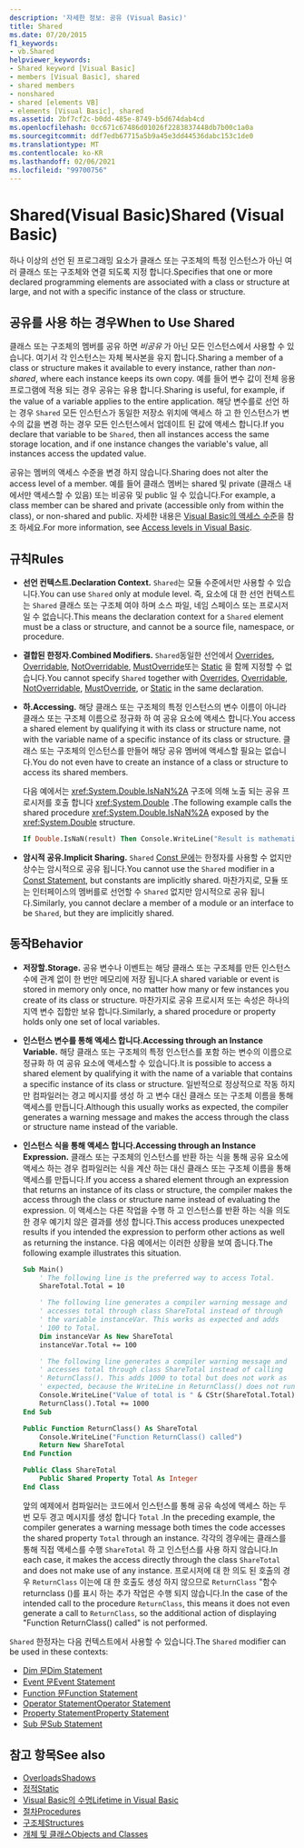 ```yaml
---
description: '자세한 정보: 공유 (Visual Basic)'
title: Shared
ms.date: 07/20/2015
f1_keywords:
- vb.Shared
helpviewer_keywords:
- Shared keyword [Visual Basic]
- members [Visual Basic], shared
- shared members
- nonshared
- shared [elements VB]
- elements [Visual Basic], shared
ms.assetid: 2bf7cf2c-b0dd-485e-8749-b5d674dab4cd
ms.openlocfilehash: 0cc671c67486d01026f2283837448db7b00c1a0a
ms.sourcegitcommit: ddf7edb67715a5b9a45e3dd44536dabc153c1de0
ms.translationtype: MT
ms.contentlocale: ko-KR
ms.lasthandoff: 02/06/2021
ms.locfileid: "99700756"
---
```

# <a name="shared-visual-basic"></a><span data-ttu-id="7e272-103">Shared(Visual Basic)</span><span class="sxs-lookup"><span data-stu-id="7e272-103">Shared (Visual Basic)</span></span>

<span data-ttu-id="7e272-104">하나 이상의 선언 된 프로그래밍 요소가 클래스 또는 구조체의 특정 인스턴스가 아닌 여러 클래스 또는 구조체와 연결 되도록 지정 합니다.</span><span class="sxs-lookup"><span data-stu-id="7e272-104">Specifies that one or more declared programming elements are associated with a class or structure at large, and not with a specific instance of the class or structure.</span></span>

## <a name="when-to-use-shared"></a><span data-ttu-id="7e272-105">공유를 사용 하는 경우</span><span class="sxs-lookup"><span data-stu-id="7e272-105">When to Use Shared</span></span>

<span data-ttu-id="7e272-106">클래스 또는 구조체의 멤버를 공유 하면 *비공유* 가 아닌 모든 인스턴스에서 사용할 수 있습니다. 여기서 각 인스턴스는 자체 복사본을 유지 합니다.</span><span class="sxs-lookup"><span data-stu-id="7e272-106">Sharing a member of a class or structure makes it available to every instance, rather than *non-shared*, where each instance keeps its own copy.</span></span> <span data-ttu-id="7e272-107">예를 들어 변수 값이 전체 응용 프로그램에 적용 되는 경우 공유는 유용 합니다.</span><span class="sxs-lookup"><span data-stu-id="7e272-107">Sharing is useful, for example, if the value of a variable applies to the entire application.</span></span> <span data-ttu-id="7e272-108">해당 변수를로 선언 하는 경우 `Shared` 모든 인스턴스가 동일한 저장소 위치에 액세스 하 고 한 인스턴스가 변수의 값을 변경 하는 경우 모든 인스턴스에서 업데이트 된 값에 액세스 합니다.</span><span class="sxs-lookup"><span data-stu-id="7e272-108">If you declare that variable to be `Shared`, then all instances access the same storage location, and if one instance changes the variable's value, all instances access the updated value.</span></span>

<span data-ttu-id="7e272-109">공유는 멤버의 액세스 수준을 변경 하지 않습니다.</span><span class="sxs-lookup"><span data-stu-id="7e272-109">Sharing does not alter the access level of a member.</span></span> <span data-ttu-id="7e272-110">예를 들어 클래스 멤버는 shared 및 private (클래스 내 에서만 액세스할 수 있음) 또는 비공유 및 public 일 수 있습니다.</span><span class="sxs-lookup"><span data-stu-id="7e272-110">For example, a class member can be shared and private (accessible only from within the class), or non-shared and public.</span></span> <span data-ttu-id="7e272-111">자세한 내용은 [Visual Basic의 액세스 수준](../../programming-guide/language-features/declared-elements/access-levels.md)을 참조 하세요.</span><span class="sxs-lookup"><span data-stu-id="7e272-111">For more information, see [Access levels in Visual Basic](../../programming-guide/language-features/declared-elements/access-levels.md).</span></span>

## <a name="rules"></a><span data-ttu-id="7e272-112">규칙</span><span class="sxs-lookup"><span data-stu-id="7e272-112">Rules</span></span>

- <span data-ttu-id="7e272-113">**선언 컨텍스트.**</span><span class="sxs-lookup"><span data-stu-id="7e272-113">**Declaration Context.**</span></span> <span data-ttu-id="7e272-114">`Shared`는 모듈 수준에서만 사용할 수 있습니다.</span><span class="sxs-lookup"><span data-stu-id="7e272-114">You can use `Shared` only at module level.</span></span> <span data-ttu-id="7e272-115">즉, 요소에 대 한 선언 컨텍스트는 `Shared` 클래스 또는 구조체 여야 하며 소스 파일, 네임 스페이스 또는 프로시저일 수 없습니다.</span><span class="sxs-lookup"><span data-stu-id="7e272-115">This means the declaration context for a `Shared` element must be a class or structure, and cannot be a source file, namespace, or procedure.</span></span>

- <span data-ttu-id="7e272-116">**결합된 한정자.**</span><span class="sxs-lookup"><span data-stu-id="7e272-116">**Combined Modifiers.**</span></span> <span data-ttu-id="7e272-117">`Shared`동일한 선언에서 [Overrides](overrides.md), [Overridable](overridable.md), [NotOverridable](notoverridable.md), [MustOverride](mustoverride.md)또는 [Static](static.md) 을 함께 지정할 수 없습니다.</span><span class="sxs-lookup"><span data-stu-id="7e272-117">You cannot specify `Shared` together with [Overrides](overrides.md), [Overridable](overridable.md), [NotOverridable](notoverridable.md), [MustOverride](mustoverride.md), or [Static](static.md) in the same declaration.</span></span>

- <span data-ttu-id="7e272-118">**하.**</span><span class="sxs-lookup"><span data-stu-id="7e272-118">**Accessing.**</span></span> <span data-ttu-id="7e272-119">해당 클래스 또는 구조체의 특정 인스턴스의 변수 이름이 아니라 클래스 또는 구조체 이름으로 정규화 하 여 공유 요소에 액세스 합니다.</span><span class="sxs-lookup"><span data-stu-id="7e272-119">You access a shared element by qualifying it with its class or structure name, not with the variable name of a specific instance of its class or structure.</span></span> <span data-ttu-id="7e272-120">클래스 또는 구조체의 인스턴스를 만들어 해당 공유 멤버에 액세스할 필요는 없습니다.</span><span class="sxs-lookup"><span data-stu-id="7e272-120">You do not even have to create an instance of a class or structure to access its shared members.</span></span>

     <span data-ttu-id="7e272-121">다음 예에서는 <xref:System.Double.IsNaN%2A> 구조에 의해 노출 되는 공유 프로시저를 호출 합니다 <xref:System.Double> .</span><span class="sxs-lookup"><span data-stu-id="7e272-121">The following example calls the shared procedure <xref:System.Double.IsNaN%2A> exposed by the <xref:System.Double> structure.</span></span>

     ```vb
     If Double.IsNaN(result) Then Console.WriteLine("Result is mathematically undefined.")
     ```

- <span data-ttu-id="7e272-122">**암시적 공유.**</span><span class="sxs-lookup"><span data-stu-id="7e272-122">**Implicit Sharing.**</span></span> <span data-ttu-id="7e272-123">`Shared` [Const 문에](../statements/const-statement.md)는 한정자를 사용할 수 없지만 상수는 암시적으로 공유 됩니다.</span><span class="sxs-lookup"><span data-stu-id="7e272-123">You cannot use the `Shared` modifier in a [Const Statement](../statements/const-statement.md), but constants are implicitly shared.</span></span> <span data-ttu-id="7e272-124">마찬가지로, 모듈 또는 인터페이스의 멤버를로 선언할 수 `Shared` 없지만 암시적으로 공유 됩니다.</span><span class="sxs-lookup"><span data-stu-id="7e272-124">Similarly, you cannot declare a member of a module or an interface to be `Shared`, but they are implicitly shared.</span></span>

## <a name="behavior"></a><span data-ttu-id="7e272-125">동작</span><span class="sxs-lookup"><span data-stu-id="7e272-125">Behavior</span></span>

- <span data-ttu-id="7e272-126">**저장할.**</span><span class="sxs-lookup"><span data-stu-id="7e272-126">**Storage.**</span></span> <span data-ttu-id="7e272-127">공유 변수나 이벤트는 해당 클래스 또는 구조체를 만든 인스턴스 수에 관계 없이 한 번만 메모리에 저장 됩니다.</span><span class="sxs-lookup"><span data-stu-id="7e272-127">A shared variable or event is stored in memory only once, no matter how many or few instances you create of its class or structure.</span></span> <span data-ttu-id="7e272-128">마찬가지로 공유 프로시저 또는 속성은 하나의 지역 변수 집합만 보유 합니다.</span><span class="sxs-lookup"><span data-stu-id="7e272-128">Similarly, a shared procedure or property holds only one set of local variables.</span></span>

- <span data-ttu-id="7e272-129">**인스턴스 변수를 통해 액세스 합니다.**</span><span class="sxs-lookup"><span data-stu-id="7e272-129">**Accessing through an Instance Variable.**</span></span> <span data-ttu-id="7e272-130">해당 클래스 또는 구조체의 특정 인스턴스를 포함 하는 변수의 이름으로 정규화 하 여 공유 요소에 액세스할 수 있습니다.</span><span class="sxs-lookup"><span data-stu-id="7e272-130">It is possible to access a shared element by qualifying it with the name of a variable that contains a specific instance of its class or structure.</span></span> <span data-ttu-id="7e272-131">일반적으로 정상적으로 작동 하지만 컴파일러는 경고 메시지를 생성 하 고 변수 대신 클래스 또는 구조체 이름을 통해 액세스를 만듭니다.</span><span class="sxs-lookup"><span data-stu-id="7e272-131">Although this usually works as expected, the compiler generates a warning message and makes the access through the class or structure name instead of the variable.</span></span>

- <span data-ttu-id="7e272-132">**인스턴스 식을 통해 액세스 합니다.**</span><span class="sxs-lookup"><span data-stu-id="7e272-132">**Accessing through an Instance Expression.**</span></span> <span data-ttu-id="7e272-133">클래스 또는 구조체의 인스턴스를 반환 하는 식을 통해 공유 요소에 액세스 하는 경우 컴파일러는 식을 계산 하는 대신 클래스 또는 구조체 이름을 통해 액세스를 만듭니다.</span><span class="sxs-lookup"><span data-stu-id="7e272-133">If you access a shared element through an expression that returns an instance of its class or structure, the compiler makes the access through the class or structure name instead of evaluating the expression.</span></span> <span data-ttu-id="7e272-134">이 액세스는 다른 작업을 수행 하 고 인스턴스를 반환 하는 식을 의도 한 경우 예기치 않은 결과를 생성 합니다.</span><span class="sxs-lookup"><span data-stu-id="7e272-134">This access produces unexpected results if you intended the expression to perform other actions as well as returning the instance.</span></span> <span data-ttu-id="7e272-135">다음 예에서는 이러한 상황을 보여 줍니다.</span><span class="sxs-lookup"><span data-stu-id="7e272-135">The following example illustrates this situation.</span></span>
  
    ```vb
    Sub Main()
        ' The following line is the preferred way to access Total.
        ShareTotal.Total = 10

        ' The following line generates a compiler warning message and
        ' accesses total through class ShareTotal instead of through
        ' the variable instanceVar. This works as expected and adds
        ' 100 to Total.
        Dim instanceVar As New ShareTotal
        instanceVar.Total += 100

        ' The following line generates a compiler warning message and
        ' accesses total through class ShareTotal instead of calling
        ' ReturnClass(). This adds 1000 to total but does not work as
        ' expected, because the WriteLine in ReturnClass() does not run.
        Console.WriteLine("Value of total is " & CStr(ShareTotal.Total))
        ReturnClass().Total += 1000
    End Sub

    Public Function ReturnClass() As ShareTotal
        Console.WriteLine("Function ReturnClass() called")
        Return New ShareTotal
    End Function

    Public Class ShareTotal
        Public Shared Property Total As Integer
    End Class
    ```

     <span data-ttu-id="7e272-136">앞의 예제에서 컴파일러는 코드에서 인스턴스를 통해 공유 속성에 액세스 하는 두 번 모두 경고 메시지를 생성 합니다 `Total` .</span><span class="sxs-lookup"><span data-stu-id="7e272-136">In the preceding example, the compiler generates a warning message both times the code accesses the shared property `Total` through an instance.</span></span> <span data-ttu-id="7e272-137">각각의 경우에는 클래스를 통해 직접 액세스를 수행 `ShareTotal` 하 고 인스턴스를 사용 하지 않습니다.</span><span class="sxs-lookup"><span data-stu-id="7e272-137">In each case, it makes the access directly through the class `ShareTotal` and does not make use of any instance.</span></span> <span data-ttu-id="7e272-138">프로시저에 대 한 의도 된 호출의 경우 `ReturnClass` 이는에 대 한 호출도 생성 하지 않으므로 `ReturnClass` "함수 returnclass ()를 표시 하는 추가 작업은 수행 되지 않습니다.</span><span class="sxs-lookup"><span data-stu-id="7e272-138">In the case of the intended call to the procedure `ReturnClass`, this means it does not even generate a call to `ReturnClass`, so the additional action of displaying "Function ReturnClass() called" is not performed.</span></span>

<span data-ttu-id="7e272-139">`Shared` 한정자는 다음 컨텍스트에서 사용할 수 있습니다.</span><span class="sxs-lookup"><span data-stu-id="7e272-139">The `Shared` modifier can be used in these contexts:</span></span>

- [<span data-ttu-id="7e272-140">Dim 문</span><span class="sxs-lookup"><span data-stu-id="7e272-140">Dim Statement</span></span>](../statements/dim-statement.md)
- [<span data-ttu-id="7e272-141">Event 문</span><span class="sxs-lookup"><span data-stu-id="7e272-141">Event Statement</span></span>](../statements/event-statement.md)
- [<span data-ttu-id="7e272-142">Function 문</span><span class="sxs-lookup"><span data-stu-id="7e272-142">Function Statement</span></span>](../statements/function-statement.md)
- [<span data-ttu-id="7e272-143">Operator Statement</span><span class="sxs-lookup"><span data-stu-id="7e272-143">Operator Statement</span></span>](../statements/operator-statement.md)
- [<span data-ttu-id="7e272-144">Property Statement</span><span class="sxs-lookup"><span data-stu-id="7e272-144">Property Statement</span></span>](../statements/property-statement.md)
- [<span data-ttu-id="7e272-145">Sub 문</span><span class="sxs-lookup"><span data-stu-id="7e272-145">Sub Statement</span></span>](../statements/sub-statement.md)
  
## <a name="see-also"></a><span data-ttu-id="7e272-146">참고 항목</span><span class="sxs-lookup"><span data-stu-id="7e272-146">See also</span></span>

- [<span data-ttu-id="7e272-147">Overloads</span><span class="sxs-lookup"><span data-stu-id="7e272-147">Shadows</span></span>](shadows.md)
- [<span data-ttu-id="7e272-148">정적</span><span class="sxs-lookup"><span data-stu-id="7e272-148">Static</span></span>](static.md)
- [<span data-ttu-id="7e272-149">Visual Basic의 수명</span><span class="sxs-lookup"><span data-stu-id="7e272-149">Lifetime in Visual Basic</span></span>](../../programming-guide/language-features/declared-elements/lifetime.md)
- [<span data-ttu-id="7e272-150">절차</span><span class="sxs-lookup"><span data-stu-id="7e272-150">Procedures</span></span>](../../programming-guide/language-features/procedures/index.md)
- [<span data-ttu-id="7e272-151">구조체</span><span class="sxs-lookup"><span data-stu-id="7e272-151">Structures</span></span>](../../programming-guide/language-features/data-types/structures.md)
- [<span data-ttu-id="7e272-152">개체 및 클래스</span><span class="sxs-lookup"><span data-stu-id="7e272-152">Objects and Classes</span></span>](../../programming-guide/language-features/objects-and-classes/index.md)
